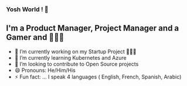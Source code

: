 ### Yosh  World ! 👋

## I'm a Product Manager, Project Manager and a Gamer and 👨🏽‍💻
- 🔭 I’m currently working on my Startup Project 👷🏾‍♂️
- 🌱 I’m currently learning Kubernetes and Azure
- 🚀 I’m looking to contribute to Open Source projects
- 😄 Pronouns: He/Him/His
- ⚡ Fun fact: ... I speak 4 languages ( English, French, Spanish, Arabic)
